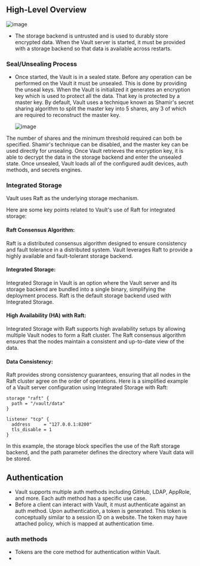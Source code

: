 ## High-Level Overview

![image](https://github.com/MeSabya/Hashicorp-Vault/assets/33947539/1a6c5c51-927c-4835-b31c-ad75db8d487e)

- The storage backend is untrusted and is used to durably store encrypted data. When the Vault server is started, it must be provided with a storage backend so that data is available across restarts.

### Seal/Unsealing Process
- Once started, the Vault is in a sealed state. Before any operation can be performed on the Vault it must be unsealed. This is done by providing the unseal keys. 
  When the Vault is initialized it generates an encryption key which is used to protect all the data. That key is protected by a master key. 
  By default, Vault uses a technique known as Shamir's secret sharing algorithm to split the master key into 5 shares, any 3 of which are required to reconstruct the master key.

  ![image](https://github.com/MeSabya/Hashicorp-Vault/assets/33947539/39e590a5-8447-4716-9d28-9a75f055fdb4)

The number of shares and the minimum threshold required can both be specified. Shamir's technique can be disabled, and the master key can be used directly for unsealing. 
Once Vault retrieves the encryption key, it is able to decrypt the data in the storage backend and enter the unsealed state. Once unsealed, Vault loads all of the configured audit devices, auth methods, and secrets engines.

### Integrated Storage

Vault uses Raft as the underlying storage mechanism.

Here are some key points related to Vault's use of Raft for integrated storage:

#### Raft Consensus Algorithm:

Raft is a distributed consensus algorithm designed to ensure consistency and fault tolerance in a distributed system.
Vault leverages Raft to provide a highly available and fault-tolerant storage backend.

#### Integrated Storage:

Integrated Storage in Vault is an option where the Vault server and its storage backend are bundled into a single binary, simplifying the deployment process.
Raft is the default storage backend used with Integrated Storage.

#### High Availability (HA) with Raft:

Integrated Storage with Raft supports high availability setups by allowing multiple Vault nodes to form a Raft cluster.
The Raft consensus algorithm ensures that the nodes maintain a consistent and up-to-date view of the data.

#### Data Consistency:

Raft provides strong consistency guarantees, ensuring that all nodes in the Raft cluster agree on the order of operations.
Here is a simplified example of a Vault server configuration using Integrated Storage with Raft:

```hcl
storage "raft" {
  path = "/vault/data"
}

listener "tcp" {
  address     = "127.0.0.1:8200"
  tls_disable = 1
}
```
In this example, the storage block specifies the use of the Raft storage backend, and the path parameter defines the directory where Vault data will be stored.

## Authentication
- Vault supports multiple auth methods including GitHub, LDAP, AppRole, and more. Each auth method has a specific use case.
- Before a client can interact with Vault, it must authenticate against an auth method. Upon authentication, a token is generated. This token is conceptually similar to a session ID on a website. 
  The token may have attached policy, which is mapped at authentication time.

### auth methods
- Tokens are the core method for authentication within Vault.
- 
